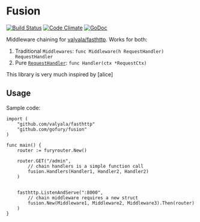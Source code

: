 # Fusion

[![Build Status](https://snap-ci.com/gofury/fusion/branch/master/build_image)](https://snap-ci.com/gofury/fusion/branch/master)
[![Code Climate](https://codeclimate.com/github/gofury/fasthttpchain/badges/gpa.svg)](https://codeclimate.com/github/gofury/handlers)
[![GoDoc](http://godoc.org/github.com/gofury/handlers?status.png)](http://godoc.org/github.com/gofury/handlers)

Middleware chaining for [valyala/fasthttp][fasthttp]. Works for both:

 1. Traditional `Middlewares`: `func Middleware(h RequestHandler) RequestHandler`
 2. Pure [`RequestHandler`][requestHandler]: `func Handler(ctx *RequestCtx)`

This library is very much inspired by [alice]

## Usage

Sample code:

```
import (
    "github.com/valyala/fasthttp"
    "github.com/gofury/fusion"
)

func main() {
	router := furyrouter.New()
	
    router.GET("/admin", 
        // chain handlers is a simple function call
        fusion.Handlers(Handler1, Handler2, Handler2)
    )

    
    fasthttp.ListenAndServe(":8000", 
        // chain middleware requires a new struct
        fusion.New(Middleware1, Middleware2, Middleware3).Then(router)
    )
}
```

[fasthttp]:			https://github.com/valyala/fasthttp
[requestHandler]:   https://godoc.org/github.com/valyala/fasthttp#RequestHandler 
[godoc]:			https://godoc.org/github.com/gofury/fusion
